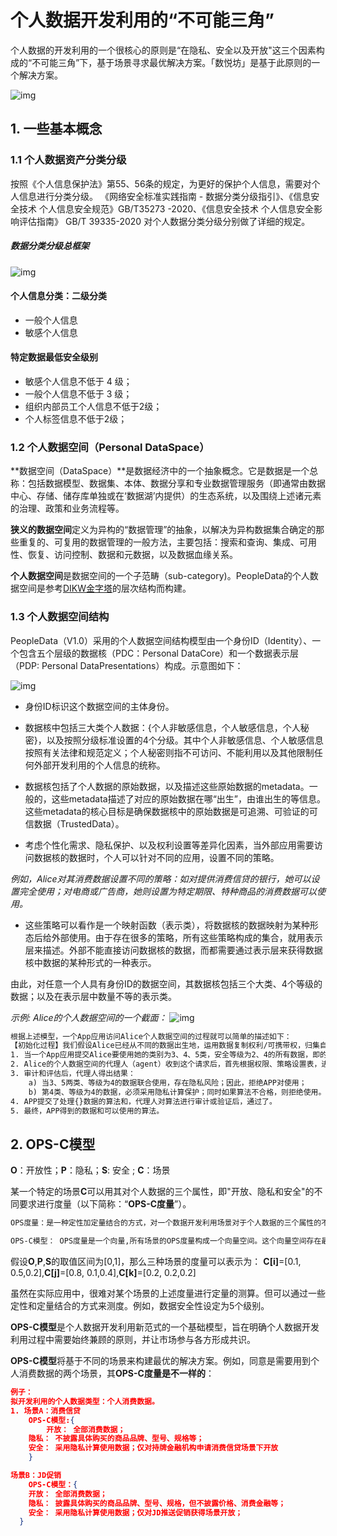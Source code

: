 # 个人数据开发利用的“不可能三角”

个人数据的开发利用的一个很核心的原则是“在隐私、安全以及开放"这三个因素构成的“不可能三角”下，基于场景寻求最优解决方案。「数悦坊」是基于此原则的一个解决方案。

![img](不可能三角.png)

## 1. 一些基本概念

### 1.1 个人数据资产分类分级
按照《个人信息保护法》第55、56条的规定，为更好的保护个人信息，需要对个人信息进行分类分级。
《网络安全标准实践指南 - 数据分类分级指引》、《信息安全技术 个人信息安全规范》GB/T35273 -2020、《信息安全技术 个人信息安全影响评估指南》 GB/T 39335-2020 对个人数据分类分级分别做了详细的规定。

##### 数据分类分级总框架
![img](数据分类分级框架.png)


#### 个人信息分类：二级分类
- 一般个人信息
- 敏感个人信息

#### 特定数据最低安全级别
- 敏感个人信息不低于 4 级；
- 一般个人信息不低于 3 级；
- 组织内部员工个人信息不低于2级；
- 个人标签信息不低于2级；

### 1.2 个人数据空间（Personal DataSpace）
**数据空间（DataSpace）**是数据经济中的一个抽象概念。它是数据是一个总称：包括数据模型、数据集、本体、数据分享和专业数据管理服务（即通常由数据中心、存储、储存库单独或在‘数据湖’内提供）的生态系统，以及围绕上述诸元素的治理、政策和业务流程等。

**狭义的数据空间**定义为异构的“数据管理”的抽象，以解决为异构数据集合确定的那些重复的、可复用的数据管理的一般方法，主要包括：搜索和查询、集成、可用性、恢复、访问控制、数据和元数据，以及数据血缘关系。 

**个人数据空间**是数据空间的一个子范畴（sub-category)。PeopleData的个人数据空间是参考[DIKW金字塔](https://en.wikipedia.org/wiki/DIKW_pyramid)的层次结构而构建。

### 1.3 个人数据空间结构
PeopleData（V1.0）采用的个人数据空间结构模型由一个身份ID（Identity）、一个包含五个层级的数据核（PDC：Personal DataCore）和一个数据表示层（PDP: Personal DataPresentations）构成。示意图如下：

![img](个人数据空间结构.png)

- 身份ID标识这个数据空间的主体身份。

- 数据核中包括三大类个人数据：{个人非敏感信息，个人敏感信息，个人秘密}，以及按照分级标准设置的4个分级。其中个人非敏感信息、个人敏感信息按照有关法律和规范定义；个人秘密则指不可访问、不能利用以及其他限制任何外部开发利用的个人信息的统称。

- 数据核包括了个人数据的原始数据，以及描述这些原始数据的metadata。一般的，这些metadata描述了对应的原始数据在哪“出生”，由谁出生的等信息。这些metadata的核心目标是确保数据核中的原始数据是可追溯、可验证的可信数据（TrustedData）。

- 考虑个性化需求、隐私保护、以及权利设置等差异化因素，当外部应用需要访问数据核的数据时，个人可以针对不同的应用，设置不同的策略。

*例如，Alice对其消费数据设置不同的策略：如对提供消费信贷的银行，她可以设置完全使用；对电商或广告商，她则设置为特定期限、特种商品的消费数据可以使用。*

- 这些策略可以看作是一个映射函数（表示类），将数据核的数据映射为某种形态后给外部使用。由于存在很多的策略，所有这些策略构成的集合，就用表示层来描述。外部不能直接访问数据核的数据，而都需要通过表示层来获得数据核中数据的某种形式的一种表示。

由此，对任意一个人具有身份ID的数据空间，其数据核包括三个大类、4个等级的数据；以及在表示层中数量不等的表示类。 

*示例: Alice的个人数据空间的一个截面：*
![img](个人数据空间的一个截面示意图.png)

```html
根据上述模型，一个App应用访问Alice个人数据空间的过程就可以简单的描述如下：
【初始化过程】我们假设Alice已经从不同的数据出生地，运用数据复制权利/可携带权，归集自己的个人数据、并存储在分布式的PDS（个人数据存储）上。除此之外，Alice也完成了对数据空间中的原始数据的访问/使用权限、策略进行设置，并用智能合约的方式表达出来。如，哪些数据可以使用，哪些绝对不行；哪些可以采用隐私计算使用，哪些可以直接用原始数据使用等等。策略设置主要是考虑隐私保护以及限制不良洞察算法滥用数据关联等。
1. 当一个App应用提交Alice要使用她的类别为3、4、5类，安全等级为2、4的所有数据，即的请求。
2. Alice的个人数据空间的代理人（agent）收到这个请求后，首先根据权限、策略设置表，进行审计和评估。
3. 审计和评估后，代理人得出结果：
	a) 当3、5两类、等级为4的数据联合使用，存在隐私风险；因此，拒绝APP对使用；
	b) 第4类、等级为4的数据，必须采用隐私计算保护；同时如果算法不合格，则拒绝使用。
4. APP提交了处理{}数据的算法和，代理人对算法进行审计或验证后，通过了。
5. 最终，APP得到的数据和可以使用的算法。
```




	
## 2. OPS-C模型

**O**：开放性；**P**：隐私；**S**: 安全 ; **C**：场景

某一个特定的场景**C**可以用其对个人数据的三个属性，即"开放、隐私和安全"的不同要求进行度量（以下简称：“**OPS-C度量**”）。

```html
OPS度量：是一种定性加定量结合的方式，对一个数据开发利用场景对于个人数据的三个属性的不同要去而进行的度量。

OPS-C模型： OPS度量是一个向量,所有场景的OPS度量构成一个向量空间。这个向量空间存在最优解。
```

假设**O**,**P**,**S**的取值区间为[0,1]，那么三种场景的度量可以表示为：
**C[i]**=[0.1, 0.5,0.2],**C[j]**=[0.8, 0.1,0.4],**C[k]**=[0.2, 0.2,0.2]

虽然在实际应用中，很难对某个场景的上述度量进行定量的测算。但可以通过一些定性和定量结合的方式来测度。例如，数据安全性设定为5个级别。


**OPS-C模型**是个人数据开发利用新范式的一个基础模型，旨在明确个人数据开发利用过程中需要始终兼顾的原则，并让市场参与各方形成共识。

**OPS-C模型**将基于不同的场景来构建最优的解决方案。例如，同意是需要用到个人消费数据的两个场景，其**OPS-C度量是不一样的**：

```json
例子：
拟开发利用的个人数据类型：个人消费数据。
1. 场景A：消费信贷 
	OPS-C模型:{
		开放： 全部消费数据；
    隐私： 不披露具体购买的商品品牌、型号、规格等；
    安全： 采用隐私计算使用数据；仅对持牌金融机构申请消费信贷场景下开放
	}

场景B：JD促销
	OPS-C模型：{
    开放： 全部消费数据；
    隐私： 披露具体购买的商品品牌、型号、规格，但不披露价格、消费金融等；
    安全： 采用隐私计算使用数据；仅对JD推送促销获得场景开放；
  }

```

## 
